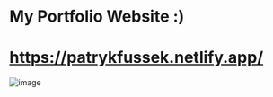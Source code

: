 # My Portfolio Website :)

# https://patrykfussek.netlify.app/


![image](https://user-images.githubusercontent.com/45184925/227016897-2cb83a4d-6ee4-4abc-b6e4-dd20d01bf91c.png)

